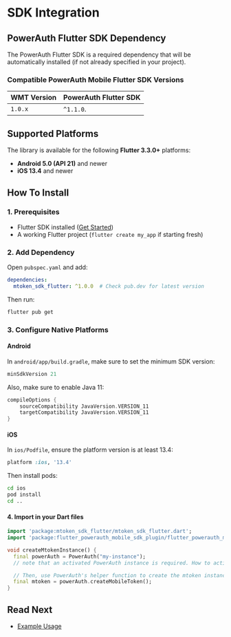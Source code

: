 # SDK Integration

## PowerAuth Flutter SDK Dependency

The PowerAuth Flutter SDK is a required dependency that will be automatically installed (if not already specified in your project).

### Compatible PowerAuth Mobile Flutter SDK Versions

| WMT Version | PowerAuth Flutter SDK |
|-------------|--------------------|
| `1.0.x`     | `^1.1.0`.          |

## Supported Platforms

The library is available for the following __Flutter 3.3.0+__ platforms:

- __Android 5.0 (API 21)__ and newer
- __iOS 13.4__ and newer

## How To Install

### 1. Prerequisites

- Flutter SDK installed ([Get Started](https://flutter.dev/docs/get-started/install))
- A working Flutter project (`flutter create my_app` if starting fresh)

### 2. Add Dependency

Open `pubspec.yaml` and add:

```yaml
dependencies:
  mtoken_sdk_flutter: ^1.0.0  # Check pub.dev for latest version
```

Then run:

```bash
flutter pub get
```

### 3. Configure Native Platforms

#### Android

In `android/app/build.gradle`, make sure to set the minimum SDK version:

```gradle
minSdkVersion 21
```

Also, make sure to enable Java 11:

```gradle
compileOptions {
    sourceCompatibility JavaVersion.VERSION_11
    targetCompatibility JavaVersion.VERSION_11
}
```

#### iOS

In `ios/Podfile`, ensure the platform version is at least 13.4:

```ruby
platform :ios, '13.4'
```

Then install pods:

```bash
cd ios
pod install
cd ..
```

#### 4. Import in your Dart files

```dart
import 'package:mtoken_sdk_flutter/mtoken_sdk_flutter.dart';
import 'package:flutter_powerauth_mobile_sdk_plugin/flutter_powerauth_mobile_sdk_plugin.dart';

void createMtokenInstance() {
  final powerAuth = PowerAuth("my-instance");
  // note that an activated PowerAuth instance is required. How to activate the PowerAuth instance, follow https://github.com/wultra/flutter-powerauth-mobile-sdk documentation.

  // Then, use PowerAuth's helper function to create the mtoken instance:
  final mtoken = powerAuth.createMobileToken();
}
```

## Read Next

- [Example Usage](./Example-Usage.md)
